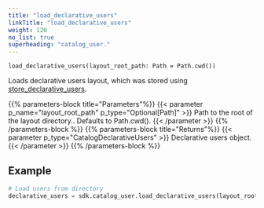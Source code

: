 ```yaml
---
title: "load_declarative_users"
linkTitle: "load_declarative_users"
weight: 120
no_list: true
superheading: "catalog_user."
---
```




``load_declarative_users(layout_root_path: Path = Path.cwd())``

Loads declarative users layout, which was stored using [store_declarative_users](../store_declarative_users/).

{{% parameters-block  title="Parameters"%}}
{{< parameter p_name="layout_root_path" p_type="Optional[Path]" >}}
Path to the root of the layout directory.. Defaults to Path.cwd().
{{< /parameter >}}
{{% /parameters-block %}}
{{% parameters-block title="Returns"%}}
{{< parameter p_type="CatalogDeclarativeUsers" >}}
Declarative users object.
{{< /parameter >}}
{{% /parameters-block %}}

## Example

```python
# Load users from directory
declarative_users = sdk.catalog_user.load_declarative_users(layout_root_path: Path = Path.cwd())
```
